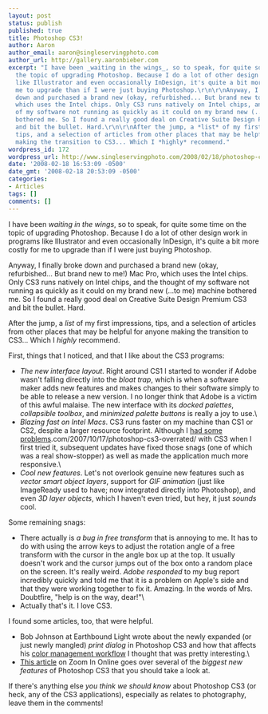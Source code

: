 ```yaml
---
layout: post
status: publish
published: true
title: Photoshop CS3!
author: Aaron
author_email: aaron@singleservingphoto.com
author_url: http://gallery.aaronbieber.com
excerpt: "I have been _waiting in the wings_, so to speak, for quite some time on
  the topic of upgrading Photoshop. Because I do a lot of other design work in programs
  like Illustrator and even occasionally InDesign, it's quite a bit more costly for
  me to upgrade than if I were just buying Photoshop.\r\n\r\nAnyway, I finally broke
  down and purchased a brand new (okay, refurbished... But brand new to me!) Mac Pro,
  which uses the Intel chips. Only CS3 runs natively on Intel chips, and the thought
  of my software not running as quickly as it could on my brand new (...to me) machine
  bothered me. So I found a really good deal on Creative Suite Design Premium CS3
  and bit the bullet. Hard.\r\n\r\nAfter the jump, a *list* of my first impressions,
  tips, and a selection of articles from other places that may be helpful for anyone
  making the transition to CS3... Which I *highly* recommend."
wordpress_id: 172
wordpress_url: http://www.singleservingphoto.com/2008/02/18/photoshop-cs3/
date: '2008-02-18 16:53:09 -0500'
date_gmt: '2008-02-18 20:53:09 -0500'
categories:
- Articles
tags: []
comments: []
---
```

I have been _waiting in the wings_, so to speak, for quite some time
on the topic of upgrading Photoshop. Because I do a lot of other design
work in programs like Illustrator and even occasionally InDesign, it's
quite a bit more costly for me to upgrade than if I were just buying
Photoshop.

Anyway, I finally broke down and purchased a brand new (okay,
refurbished... But brand new to me!) Mac Pro, which uses the Intel
chips. Only CS3 runs natively on Intel chips, and the thought of my
software not running as quickly as it could on my brand new (...to me)
machine bothered me. So I found a really good deal on Creative Suite
Design Premium CS3 and bit the bullet. Hard.

After the jump, a *list* of my first impressions, tips, and a
selection of articles from other places that may be helpful for anyone
making the transition to CS3... Which I *highly* recommend.<span
id="more"></span><span id="more-172"></span>

First, things that I noticed, and that I like about the CS3 programs:

* *The new interface layout*. Right around CS1 I started to wonder if
Adobe wasn't falling directly into the _bloat trap_, which is when a
software maker adds new features and makes changes to their software
simply to be able to release a new version. I no longer think that Adobe
is a victim of this awful malaise. The new interface with its *docked
palettes*, *collapsible toolbox*, and *minimized palette buttons*
is really a joy to use.\
 * *Blazing fast on Intel Macs*. CS3 runs faster on my machine than
CS1 or CS2, despite a larger resource footprint. Although I [had some
problems](http://www.singleservingphoto).com/2007/10/17/photoshop-cs3-overrated/
with CS3 when I first tried it, subsequent updates have fixed those
snags (one of which was a real show-stopper) as well as made the
application much more responsive.\
 * *Cool new features*. Let's not overlook genuine new features such
as _vector smart object layers_, support for _GIF animation_ (just
like ImageReady used to have; now integrated directly into Photoshop),
and even _3D layer objects_, which I haven't even tried, but hey, it
just _sounds_ cool.

Some remaining snags:

* There actually is *a bug in free transform* that is annoying to me.
It has to do with using the arrow keys to adjust the rotation angle of a
free transform with the cursor in the angle box up at the top. It
usually doesn't work and the cursor jumps out of the box onto a random
place on the screen. It's really weird. *Adobe responded* to my bug
report incredibly quickly and told me that it is a problem on Apple's
side and that they were working together to fix it. Amazing. In the
words of Mrs. Doubtfire, "help is on the way, dear!"\
 * Actually that's it. I love CS3.

I found some articles, too, that were helpful.

* Bob Johnson at Earthbound Light wrote about the newly expanded (or
just newly mangled) *print dialog* in Photoshop CS3 and how that
affects his [color management
workflow](http://www.earthboundlight.com/phototips/photoshop-cs3-match-print-colors.html.)
I thought that was pretty interesting.\
 * [This
article](http://www.zoom-in.com/blog/2007/03/first_impressions_top_5_stando.php)
on Zoom In Online goes over several of the *biggest new features* of
Photoshop CS3 that you should take a look at.

If there's anything else *you think we should know* about Photoshop
CS3 (or heck, any of the CS3 applications), especially as relates to
photography, leave them in the comments!
